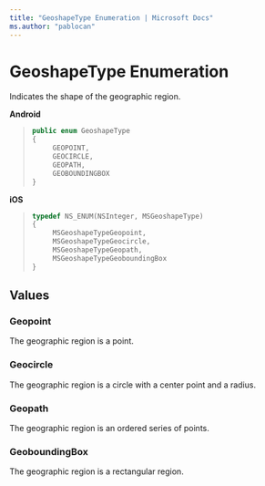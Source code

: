 ```yaml
---
title: "GeoshapeType Enumeration | Microsoft Docs"
ms.author: "pablocan"
---
```


# GeoshapeType Enumeration

Indicates the shape of the geographic region.

**Android**

>```java
> public enum GeoshapeType
> {
>      GEOPOINT,
>      GEOCIRCLE,
>      GEOPATH,
>      GEOBOUNDINGBOX
> }
>```

**iOS**

>```objectivec
> typedef NS_ENUM(NSInteger, MSGeoshapeType)
> {
>      MSGeoshapeTypeGeopoint,
>      MSGeoshapeTypeGeocircle,
>      MSGeoshapeTypeGeopath,
>      MSGeoshapeTypeGeoboundingBox
> }
>```

## Values

### Geopoint

The geographic region is a point.

### Geocircle

The geographic region is a circle with a center point and a radius.

### Geopath

The geographic region is an ordered series of points.

### GeoboundingBox

The geographic region is a rectangular region.